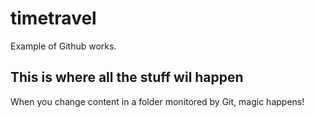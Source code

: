 # timetravel
Example of Github works. 

## This is where all the stuff wil happen
When you change content in a folder monitored by Git, magic happens!